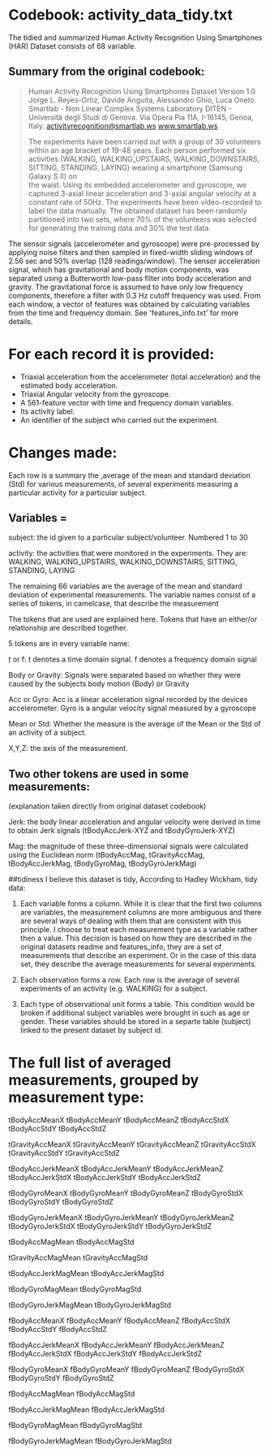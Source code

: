 # Codebook: activity_data_tidy.txt

The tidied and summarized Human Activity Recognition Using Smartphones (HAR) Dataset consists of 68 variable.

## Summary from the original codebook:

> Human Activity Recognition Using Smartphones Dataset
> Version 1.0
> Jorge L. Reyes-Ortiz, Davide Anguita, Alessandro Ghio, Luca Oneto.
> Smartlab - Non Linear Complex Systems Laboratory
> DITEN - Università degli Studi di Genova.
> Via Opera Pia 11A, I-16145, Genoa, Italy.
> activityrecognition@smartlab.ws
> www.smartlab.ws
> 
> The experiments have been carried out with a group of 30 volunteers within an age bracket of 19-48 years. Each person performed six 
> activities (WALKING, WALKING_UPSTAIRS, WALKING_DOWNSTAIRS, SITTING, STANDING, LAYING) wearing a smartphone (Samsung Galaxy S II) on  
> the waist. Using its embedded accelerometer and gyroscope, we captured 3-axial linear acceleration and 3-axial angular velocity at a 
> constant rate of 50Hz. The experiments have been video-recorded to label the data manually. The obtained dataset has been randomly 
> partitioned into two sets, where 70% of the volunteers was selected for generating the training data and 30% the test data. 

The sensor signals (accelerometer and gyroscope) were pre-processed by applying noise filters and then sampled in fixed-width sliding windows of 2.56 sec and 50% overlap (128 readings/window). The sensor acceleration signal, which has gravitational and body motion components, was separated using a Butterworth low-pass filter into body acceleration and gravity. The gravitational force is assumed to have only low frequency components, therefore a filter with 0.3 Hz cutoff frequency was used. From each window, a vector of features was obtained by calculating variables from the time and frequency domain. See 'features_info.txt' for more details. 

For each record it is provided:
======================================

- Triaxial acceleration from the accelerometer (total acceleration) and the estimated body acceleration.
- Triaxial Angular velocity from the gyroscope. 
- A 561-feature vector with time and frequency domain variables. 
- Its activity label. 
- An identifier of the subject who carried out the experiment.



# Changes made:

Each row is a summary the ,average of the mean and standard deviation (Std) for various measurements, of several experiments measuring a particular activity for a particular subject.

## Variables = 

subject: the id given to a particular subject/volunteer. Numbered 1 to 30

activity: the activities that were monitored in the experiments. They are: WALKING, WALKING_UPSTAIRS, WALKING_DOWNSTAIRS, SITTING, STANDING, LAYING

The remaining 66 variables are the average of the mean and standard deviation of experimental measurements.
The variable names consist of a series of tokens, in camelcase, that describe the measurement

The tokens that are used are explained here. Tokens that have an either/or relationship are described together.

5 tokens are in every variable name:

t or f: t denotes a time domain signal. f denotes a frequency domain signal

Body or Gravity: Signals were separated based on whether they were caused by the subjects body motion (Body) or Gravity

Acc or Gyro: Acc is a linear acceleration signal recorded by the devices accelerometer. Gyro is a  angular velocity signal measured by a gyroscope

Mean or Std: Whether the measure is the average of the Mean or the Std of an activity of a subject.

X,Y,Z: the axis of the measurement.
 
## Two other tokens are used in some measurements: 
(explanation taken directly from original dataset codebook)

Jerk: the body linear acceleration and angular velocity were derived in time to obtain Jerk signals (tBodyAccJerk-XYZ and tBodyGyroJerk-XYZ)

Mag:  the magnitude of these three-dimensional signals were calculated using the Euclidean norm (tBodyAccMag, tGravityAccMag, tBodyAccJerkMag, tBodyGyroMag, tBodyGyroJerkMag)

##tidiness
I believe this dataset is tidy, According to Hadley Wickham, tidy data:

1. Each variable forms a column.
	While it is clear that the first two columns are variables, the measurement columns are more ambiguous and there are several ways of dealing with them that are consistent with this principle. I choose to treat each measurement type as a variable rather then a value. This decision is based on how they are described in the original datasets readme and features_info, they are a set of measurements that describe an experiment. Or in the case of this data set, they describe the average measurements for several experiments.
	
2. Each observation forms a row.
	Each row is the average of several experiments of an activity (e.g. WALKING) for a subject. 
	
3. Each type of observational unit forms a table.
	This condition would be broken if additional subject variables were brought in such as age or gender. These variables should be stored in a separte table (subject) linked to the present dataset by subject id.
	
# The full list of averaged measurements, grouped by measurement type: 

tBodyAccMeanX
tBodyAccMeanY
tBodyAccMeanZ
tBodyAccStdX
tBodyAccStdY
tBodyAccStdZ

tGravityAccMeanX
tGravityAccMeanY
tGravityAccMeanZ
tGravityAccStdX
tGravityAccStdY
tGravityAccStdZ

tBodyAccJerkMeanX
tBodyAccJerkMeanY
tBodyAccJerkMeanZ
tBodyAccJerkStdX
tBodyAccJerkStdY
tBodyAccJerkStdZ

tBodyGyroMeanX
tBodyGyroMeanY
tBodyGyroMeanZ
tBodyGyroStdX
tBodyGyroStdY
tBodyGyroStdZ

tBodyGyroJerkMeanX
tBodyGyroJerkMeanY
tBodyGyroJerkMeanZ
tBodyGyroJerkStdX
tBodyGyroJerkStdY
tBodyGyroJerkStdZ

tBodyAccMagMean
tBodyAccMagStd

tGravityAccMagMean
tGravityAccMagStd

tBodyAccJerkMagMean
tBodyAccJerkMagStd

tBodyGyroMagMean
tBodyGyroMagStd

tBodyGyroJerkMagMean
tBodyGyroJerkMagStd

fBodyAccMeanX
fBodyAccMeanY
fBodyAccMeanZ
fBodyAccStdX
fBodyAccStdY
fBodyAccStdZ

fBodyAccJerkMeanX
fBodyAccJerkMeanY
fBodyAccJerkMeanZ
fBodyAccJerkStdX
fBodyAccJerkStdY
fBodyAccJerkStdZ

fBodyGyroMeanX
fBodyGyroMeanY
fBodyGyroMeanZ
fBodyGyroStdX
fBodyGyroStdY
fBodyGyroStdZ

fBodyAccMagMean
fBodyAccMagStd

fBodyAccJerkMagMean
fBodyAccJerkMagStd

fBodyGyroMagMean
fBodyGyroMagStd

fBodyGyroJerkMagMean
fBodyGyroJerkMagStd
